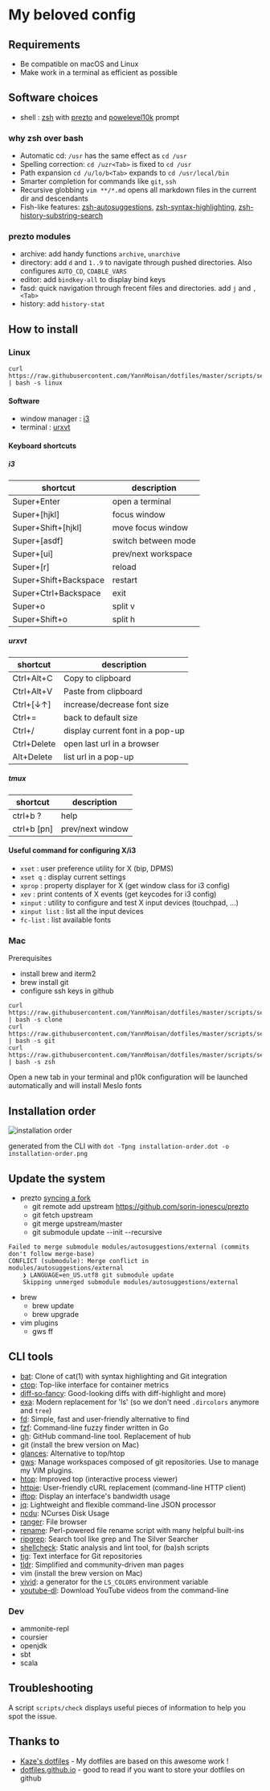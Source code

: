 # My beloved config

## Requirements
- Be compatible on macOS and Linux
- Make work in a terminal as efficient as possible
  
## Software choices

- shell : [zsh](https://wiki.archlinux.org/index.php/zsh) with [prezto](https://github.com/sorin-ionescu/prezto) and [powelevel10k](https://github.com/romkatv/powerlevel10k) prompt

### why zsh over bash

- Automatic cd: `/usr` has the same effect as `cd /usr`
- Spelling correction: `cd /uzr<Tab>` is fixed to `cd /usr`
- Path expansion `cd /u/lo/b<Tab>` expands to `cd /usr/local/bin`
- Smarter completion for commands like `git`, `ssh`
- Recursive globbing `vim **/*.md` opens all markdown files in the current dir and descendants
- Fish-like features: [zsh-autosuggestions](https://github.com/zsh-users/zsh-autosuggestions), [zsh-syntax-highlighting](https://github.com/zsh-users/zsh-syntax-highlighting), [zsh-history-substring-search](https://github.com/zsh-users/zsh-history-substring-search)

### prezto modules

- archive: add handy functions `archive`, `unarchive`
- directory: add `d` and `1..9` to navigate through pushed directories. Also configures `AUTO_CD`, `CDABLE_VARS`
- editor: add `bindkey-all` to display bind keys
- fasd: quick navigation through frecent files and directories. add `j` and `,<Tab>`
- history: add `history-stat`

## How to install
### Linux
```
curl https://raw.githubusercontent.com/YannMoisan/dotfiles/master/scripts/setup | bash -s linux
```

#### Software
- window manager : [i3](https://wiki.archlinux.org/index.php/i3)
- terminal : [urxvt](https://wiki.archlinux.org/index.php/Rxvt-unicode)

#### Keyboard shortcuts
##### i3
|shortcut|description|
|---|---|
|Super+Enter|open a terminal|
|Super+[hjkl]|focus window|
|Super+Shift+[hjkl]|move focus window|
|Super+[asdf]|switch between mode|
|Super+[ui]|prev/next workspace|
|Super+[r]|reload|
|Super+Shift+Backspace|restart|
|Super+Ctrl+Backspace|exit|
|Super+o|split v|
|Super+Shift+o|split h|

##### urxvt

|shortcut|description|
|---|---|
|Ctrl+Alt+C|Copy to clipboard|
|Ctrl+Alt+V|Paste from clipboard|
|Ctrl+[↓↑]|increase/decrease font size|
|Ctrl+=|back to default size|
|Ctrl+/|display current font in a pop-up|
|Ctrl+Delete|open last url in a browser|
|Alt+Delete|list url in a pop-up|

##### tmux
|shortcut|description|
|---|---|
|ctrl+b ?|help|
|ctrl+b [pn]|prev/next window|

#### Useful command for configuring X/i3
- `xset` : user preference utility for X (bip, DPMS)
- `xset q` : display current settings
- `xprop` : property displayer for X (get window class for i3 config)
- `xev` : print contents of X events (get keycodes for i3 config)
- `xinput` : utility to configure and test X input devices (touchpad, …)
- `xinput list` : list all the input devices
- `fc-list` : list available fonts


### Mac
Prerequisites

- install brew and iterm2
- brew install git
- configure ssh keys in github

```
curl https://raw.githubusercontent.com/YannMoisan/dotfiles/master/scripts/setup | bash -s clone
curl https://raw.githubusercontent.com/YannMoisan/dotfiles/master/scripts/setup | bash -s git
curl https://raw.githubusercontent.com/YannMoisan/dotfiles/master/scripts/setup | bash -s zsh
```

Open a new tab in your terminal and p10k configuration will be launched automatically and will install Meslo fonts

## Installation order

![installation order](installation-order.png)

generated from the CLI with `dot -Tpng installation-order.dot -o installation-order.png`

## Update the system

- prezto [syncing a fork](https://docs.github.com/en/pull-requests/collaborating-with-pull-requests/working-with-forks/syncing-a-fork)
    - git remote add upstream https://github.com/sorin-ionescu/prezto
	- git fetch upstream
	- git merge upstream/master
	- git submodule update --init --recursive
```
Failed to merge submodule modules/autosuggestions/external (commits don't follow merge-base)
CONFLICT (submodule): Merge conflict in modules/autosuggestions/external
    ❯ LANGUAGE=en_US.utf8 git submodule update
    Skipping unmerged submodule modules/autosuggestions/external
```
- brew
	- brew update
	- brew upgrade
- vim plugins
	- gws ff
	
## CLI tools

- [bat](https://github.com/sharkdp/bat): Clone of cat(1) with syntax highlighting and Git integration
- [ctop](https://bcicen.github.io/ctop/): Top-like interface for container metrics
- [diff-so-fancy](https://github.com/so-fancy/diff-so-fancy): Good-looking diffs with diff-highlight and more)
- [exa](https://the.exa.website): Modern replacement for 'ls' (so we don't need `.dircolors` anymore and `tree`)
- [fd](https://github.com/sharkdp/fd): Simple, fast and user-friendly alternative to find
- [fzf](https://github.com/junegunn/fzf): Command-line fuzzy finder written in Go
- [gh](https://cli.github.com/manual/): GitHub command-line tool. Replacement of hub
- git (install the brew version on Mac)
- [glances](https://github.com/nicolargo/glances): Alternative to top/htop
- [gws](https://streakycobra.github.io/gws/): Manage workspaces composed of git repositories. Use to manage my VIM plugins.
- [htop](https://htop.dev/): Improved top (interactive process viewer)
- [httpie](https://httpie.io/): User-friendly cURL replacement (command-line HTTP client)
- [iftop](https://www.ex-parrot.com/~pdw/iftop/): Display an interface's bandwidth usage
- [jq](https://stedolan.github.io/jq/): Lightweight and flexible command-line JSON processor
- [ncdu](https://dev.yorhel.nl/ncdu): NCurses Disk Usage
- [ranger](https://ranger.github.io): File browser
- [rename](http://plasmasturm.org/code/rename): Perl-powered file rename script with many helpful built-ins
- [ripgrep](https://github.com/BurntSushi/ripgrep): Search tool like grep and The Silver Searcher
- [shellcheck](https://www.shellcheck.net/): Static analysis and lint tool, for (ba)sh scripts
- [tig](https://jonas.github.io/tig/): Text interface for Git repositories
- [tldr](https://tldr.sh/): Simplified and community-driven man pages
- vim (install the brew version on Mac)
- [vivid](https://github.com/sharkdp/vivid): a generator for the `LS_COLORS` environment variable
- [youtube-dl](https://youtube-dl.org/): Download YouTube videos from the command-line

### Dev

- ammonite-repl
- coursier
- openjdk
- sbt
- scala

## Troubleshooting
A script `scripts/check` displays useful pieces of information to help you spot the issue.

## Thanks to
- [Kaze's dotfiles](https://github.com/fabi1cazenave/dotFiles/) - My dotfiles are based on this awesome work !
- [dotfiles.github.io](https://dotfiles.github.io/) - good to read if you want to store your dotfiles on github
